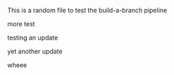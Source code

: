 This is a random file to test the build-a-branch pipeline

more test

testing an update

yet another update

wheee